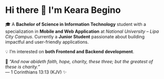 # Hi there 👋 I'm Keara Begino  

🎓 A **Bachelor of Science in Information Technology** student with a specialization in **Mobile and Web Application** at *National University – Lipa City Campus*. Currently a **Junior Student** passionate about building impactful and user-friendly applications.  

💡 I’m interested on **both Frontend and Backend development**.  

🩷 *“And now abideth faith, hope, charity, these three; but the greatest of these is charity.”*  
— 1 Corinthians 13:13 (KJV) ✨  

